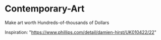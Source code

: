 # Contemporary-Art
Make art worth Hundreds-of-thousands of Dollars

Inspiration: "https://www.phillips.com/detail/damien-hirst/UK010422/22"
